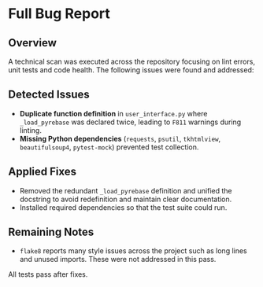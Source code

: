 # Full Bug Report

## Overview
A technical scan was executed across the repository focusing on lint
errors, unit tests and code health. The following issues were found and
addressed:

## Detected Issues
- **Duplicate function definition** in `user_interface.py` where
  `_load_pyrebase` was declared twice, leading to `F811` warnings during
  linting.
- **Missing Python dependencies** (`requests`, `psutil`, `tkhtmlview`,
  `beautifulsoup4`, `pytest-mock`) prevented test collection.

## Applied Fixes
- Removed the redundant `_load_pyrebase` definition and unified the
  docstring to avoid redefinition and maintain clear documentation.
- Installed required dependencies so that the test suite could run.

## Remaining Notes
- `flake8` reports many style issues across the project such as long
  lines and unused imports. These were not addressed in this pass.

All tests pass after fixes.
